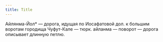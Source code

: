 ```yaml
---
title: Title
---
```


Айлянма-Йол* — дорога, идущая по Иосафатовой дол. к большим воротам городища
Чуфут-Кале — тюрк. айланма — поворот — дорога описывает длинную петлю.
